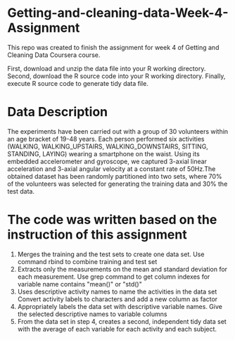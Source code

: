 # Getting-and-cleaning-data-Week-4-Assignment
This repo was created to finish the assignment for week 4 of Getting and Cleaning Data Coursera course.

   First, download and unzip the data file into your R working directory.
   Second, download the R source code into your R working directory.
   Finally, execute R source code to generate tidy data file.
   
# Data Description
The experiments have been carried out with a group of 30 volunteers within an age bracket of 19-48 years. Each person performed six activities (WALKING, WALKING_UPSTAIRS, WALKING_DOWNSTAIRS, SITTING, STANDING, LAYING) wearing a smartphone on the waist. Using its embedded accelerometer and gyroscope, we captured 3-axial linear acceleration and 3-axial angular velocity at a constant rate of 50Hz.The obtained dataset has been randomly partitioned into two sets, where 70% of the volunteers was selected for generating the training data and 30% the test data. 

# The code was written based on the instruction of this assignment

1. Merges the training and the test sets to create one data set.
Use command rbind to combine training and test set
2. Extracts only the measurements on the mean and standard deviation for each measurement.
Use grep command to get column indexes for variable name contains "mean()" or "std()"
3. Uses descriptive activity names to name the activities in the data set
Convert activity labels to characters and add a new column as factor
4. Appropriately labels the data set with descriptive variable names.
Give the selected descriptive names to variable columns
5. From the data set in step 4, creates a second, independent tidy data set with the average of each variable for each activity and each subject.



